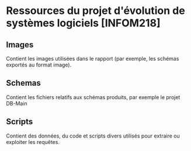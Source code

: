 # Ressources du projet d'évolution de systèmes logiciels [INFOM218]

## Images

Contient les images utilisées dans le rapport (par exemple, les schémas exportés au format image).

## Schemas

Contient les fichiers relatifs aux schémas produits, par exemple le projet DB-Main

## Scripts

Contient des données, du code et scripts divers utilisés pour extraire ou exploiter les requêtes.